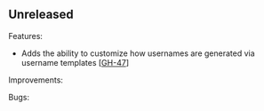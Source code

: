 ## Unreleased

Features:
* Adds the ability to customize how usernames are generated via username templates [[GH-47](https://github.com/hashicorp/vault-plugin-database-oracle/pull/47)]

Improvements:

Bugs:
